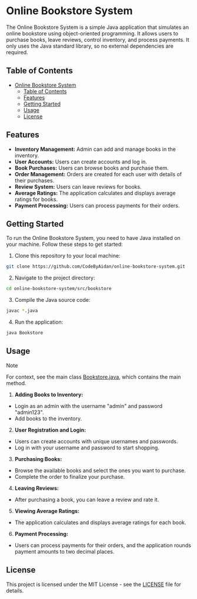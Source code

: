 # Online Bookstore System

The Online Bookstore System is a simple Java application that simulates an online bookstore using object-oriented programming. It allows users to purchase books, leave reviews, control inventory, and process payments. It only uses the Java standard library, so no external dependencies are required.

## Table of Contents

- [Online Bookstore System](#online-bookstore-system)
  - [Table of Contents](#table-of-contents)
  - [Features](#features)
  - [Getting Started](#getting-started)
  - [Usage](#usage)
  - [License](#license)

## Features

- **Inventory Management:** Admin can add and manage books in the inventory.
- **User Accounts:** Users can create accounts and log in.
- **Book Purchases:** Users can browse books and purchase them.
- **Order Management:** Orders are created for each user with details of their purchases.
- **Review System:** Users can leave reviews for books.
- **Average Ratings:** The application calculates and displays average ratings for books.
- **Payment Processing:** Users can process payments for their orders.

## Getting Started

To run the Online Bookstore System, you need to have Java installed on your machine. Follow these steps to get started:

1. Clone this repository to your local machine:

```bash
git clone https://github.com/CodeByAidan/online-bookstore-system.git
```

2. Navigate to the project directory:

```bash
cd online-bookstore-system/src/bookstore
```

3. Compile the Java source code:

```bash
javac *.java
```

4. Run the application:

```bash
java Bookstore
```

## Usage

> [!NOTE]
> For context, see the main class [Bookstore.java](https://github.com/CodeByAidan/online-bookstore-system/blob/main/src/bookstore/Bookstore.java), which contains the main method.

1. **Adding Books to Inventory:**
- Login as an admin with the username "admin" and password "admin123".
- Add books to the inventory.

2. **User Registration and Login:**
- Users can create accounts with unique usernames and passwords.
- Log in with your username and password to start shopping.

3. **Purchasing Books:**
- Browse the available books and select the ones you want to purchase.
- Complete the order to finalize your purchase.

4. **Leaving Reviews:**
- After purchasing a book, you can leave a review and rate it.

5. **Viewing Average Ratings:**
- The application calculates and displays average ratings for each book.

6. **Payment Processing:**
- Users can process payments for their orders, and the application rounds payment amounts to two decimal places.

## License

This project is licensed under the MIT License - see the [LICENSE](LICENSE) file for details.
